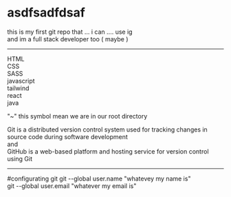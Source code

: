 # asdfsadfdsaf
this is my first git repo that ... i can .... use ig
<br>
and im a full stack developer too ( maybe )
<hr>
HTML <br>
CSS  <br>
SASS <br>
javascript <br>
tailwind <br>
react <br>
java <br> 

"~" this symbol mean we are in our root directory <br>

Git is a distributed version control system used for tracking changes in source code during software development <br>
and <br>
GitHub is a web-based platform and hosting service for version control using Git 
<hr> 
#configurating git 
git --global user.name "whatevey my name is" <br>
git --global user.email "whatever my email is" <br> 




